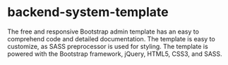 # backend-system-template
The free and responsive Bootstrap admin template has an easy to comprehend code and detailed documentation. The template is easy to customize, as SASS preprocessor is used for styling. The template is powered with the Bootstrap framework, jQuery, HTML5, CSS3, and SASS. 
